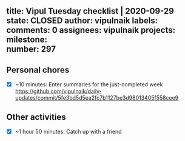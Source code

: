 title:	Vipul Tuesday checklist | 2020-09-29
state:	CLOSED
author:	vipulnaik
labels:	
comments:	0
assignees:	vipulnaik
projects:	
milestone:	
number:	297
--
## Personal chores

- [x] ~10 minutes: Enter summaries for the just-completed week https://github.com/vipulnaik/daily-updates/commit/5fe3bd5d5ea2fc7b1127be3d98013405f558cee9

## Other activities

- [x] ~1 hour 50 minutes: Catch up with a friend
